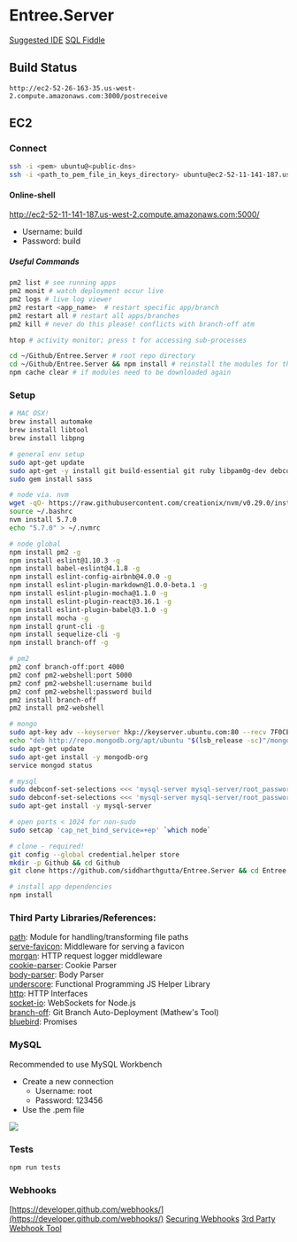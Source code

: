 # Entree.Server

[Suggested IDE](https://index.jetbrains.com/webstorm/)
[SQL Fiddle](http://sqlfiddle.com/#!9/921ef/1)

## Build Status
```
http://ec2-52-26-163-35.us-west-2.compute.amazonaws.com:3000/postreceive
```

## EC2

### Connect
```bash
ssh -i <pem> ubuntu@<public-dns>
ssh -i <path_to_pem_file_in_keys_directory> ubuntu@ec2-52-11-141-187.us-west-2.compute.amazonaws.com
```

#### Online-shell
http://ec2-52-11-141-187.us-west-2.compute.amazonaws.com:5000/

- Username: build
- Password: build

##### Useful Commands

```bash
pm2 list # see running apps
pm2 monit # watch deployment occur live
pm2 logs # live log viewer
pm2 restart <app_name>  # restart specific app/branch
pm2 restart all # restart all apps/branches
pm2 kill # never do this please! conflicts with branch-off atm

htop # activity monitor; press t for accessing sub-processes

cd ~/Github/Entree.Server # root repo directory
cd ~/Github/Entree.Server && npm install # reinstall the modules for the app
npm cache clear # if modules need to be downloaded again
```
 
### Setup
```bash
# MAC OSX!
brew install automake
brew install libtool
brew install libpng

# general env setup
sudo apt-get update
sudo apt-get -y install git build-essential git ruby libpam0g-dev debconf-utils automake libtool libpng-dev libkrb5-dev
sudo gem install sass

# node via. nvm
wget -qO- https://raw.githubusercontent.com/creationix/nvm/v0.29.0/install.sh | bash
source ~/.bashrc
nvm install 5.7.0
echo "5.7.0" > ~/.nvmrc

# node global
npm install pm2 -g
npm install eslint@1.10.3 -g
npm install babel-eslint@4.1.8 -g
npm install eslint-config-airbnb@4.0.0 -g
npm install eslint-plugin-markdown@1.0.0-beta.1 -g
npm install eslint-plugin-mocha@1.1.0 -g
npm install eslint-plugin-react@3.16.1 -g
npm install eslint-plugin-babel@3.1.0 -g
npm install mocha -g
npm install grunt-cli -g
npm install sequelize-cli -g
npm install branch-off -g

# pm2
pm2 conf branch-off:port 4000
pm2 conf pm2-webshell:port 5000
pm2 conf pm2-webshell:username build
pm2 conf pm2-webshell:password build
pm2 install branch-off
pm2 install pm2-webshell

# mongo
sudo apt-key adv --keyserver hkp://keyserver.ubuntu.com:80 --recv 7F0CEB10
echo "deb http://repo.mongodb.org/apt/ubuntu "$(lsb_release -sc)"/mongodb-org/3.0 multiverse" | sudo tee /etc/apt/sources.list.d/mongodb-org-3.0.list
sudo apt-get update
sudo apt-get install -y mongodb-org
service mongod status

# mysql
sudo debconf-set-selections <<< 'mysql-server mysql-server/root_password password 123456'
sudo debconf-set-selections <<< 'mysql-server mysql-server/root_password_again password 123456'
sudo apt-get install -y mysql-server

# open ports < 1024 for non-sudo
sudo setcap 'cap_net_bind_service=+ep' `which node`

# clone - required!
git config --global credential.helper store
mkdir -p Github && cd Github
git clone https://github.com/siddharthgutta/Entree.Server && cd Entree.Server

# install app dependencies
npm install

```

### Third Party Libraries/References:

[path](https://nodejs.org/api/path.html): Module for handling/transforming file paths  
[serve-favicon](https://github.com/expressjs/serve-favicon): Middleware for serving a favicon  
[morgan](https://github.com/expressjs/morgan): HTTP request logger middleware  
[cookie-parser](https://github.com/expressjs/cookie-parser): Cookie Parser  
[body-parser](https://github.com/expressjs/body-parser): Body Parser  
[underscore](http://underscorejs.org/): Functional Programming JS Helper Library  
[http](https://nodejs.org/api/http.html): HTTP Interfaces  
[socket-io](http://socket.io/docs/): WebSockets for Node.js  
[branch-off](https://github.com/bluejamesbond/BranchOff.js): Git Branch Auto-Deployment (Mathew's Tool)  
[bluebird](http://bluebirdjs.com/docs/api-reference.html): Promises  

### MySQL
Recommended to use MySQL Workbench
 - Create a new connection
    - Username: root
    - Password: 123456
 - Use the .pem file

![](http://i.imgur.com/MQ379m8.jpg)

### Tests
```bash
npm run tests
```

### Webhooks
[https://developer.github.com/webhooks/](https://developer.github.com/webhooks/)
[Securing Webhooks](https://developer.github.com/webhooks/securing/)
[3rd Party Webhook Tool](https://github.com/rvagg/github-webhook-handler)
